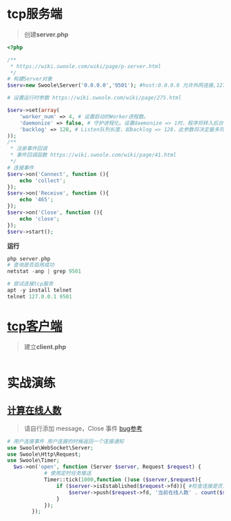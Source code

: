 # tcp服务端

> 创建**server.php**

```php
<?php

/**
 * https://wiki.swoole.com/wiki/page/p-server.html
 */
# 构建Server对象
$serv=new Swoole\Server('0.0.0.0','9501'); #host:0.0.0.0 允许外网连接,127.0.0.1 只允许内网连接

# 设置运行时参数 https://wiki.swoole.com/wiki/page/275.html

$serv->set(array(
    'worker_num' => 4, # 设置启动的Worker进程数。
    'daemonize' => false, # 守护进程化。设置daemonize => 1时，程序将转入后台作为守护进程运行。长时间运行的服务器端程序必须启用此项 后台运行
    'backlog' => 128, # Listen队列长度，如backlog => 128，此参数将决定最多同时有多少个等待accept的连接。
));
/**
 * 注册事件回调
 * 事件回调函数 https://wiki.swoole.com/wiki/page/41.html
 */
# 连接事件
$serv->on('Connect', function (){
    echo 'collect';
});
$serv->on('Receive', function (){
    echo '465';
});
$serv->on('Close', function (){
    echo 'close';
});
$serv->start();
```

**运行**

```php
php server.php
# 查询是否启用成功
netstat -anp | grep 9501    

# 尝试连接tcp服务    
apt -y install telnet
telnet 127.0.0.1 9501
```

# [tcp客户端](https://wiki.swoole.com/wiki/page/p-client.html)

> 建立**client.php**

```php

```



# 实战演练

## [计算在线人数](https://blog.csdn.net/haibo0668/article/details/118193894)

> 请自行添加 message，Close 事件 [bug参考](https://blog.csdn.net/thinkthewill/article/details/109034237)

```php
# 用户连接事件 用户连接的时候返回一个连接通知
use Swoole\WebSocket\Server;
use Swoole\Http\Request;
use Swoole\Timer;
  $ws->on('open', function (Server $server, Request $request) {
            # 使用定时任务推送
            Timer::tick(1000,function ()use ($server,$request){
                if ($server->isEstablished($request->fd)){ #检查连接是否为有效的 WebSocket 客户端连接。
                    $server->push($request->fd, '当前在线人数' . count($server->connections));
                }
            });
        });
```

